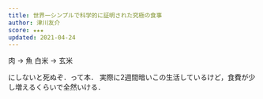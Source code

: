 ```yaml
---
title: 世界一シンプルで科学的に証明された究極の食事
author: 津川友介
score: ★★★
updated: 2021-04-24
---
```


肉 → 魚
白米 → 玄米

にしないと死ぬぞ．って本．
実際に2週間暗いこの生活しているけど，食費が少し増えるくらいで全然いける．
